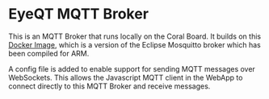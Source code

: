 # EyeQT MQTT Broker

This is an MQTT Broker that runs locally on the Coral Board. It builds on this [Docker Image](https://github.com/mje-nz/rpi-docker-mosquitto), which is a version of the Eclipse Mosquitto broker which has been compiled for ARM.

A config file is added to enable support for sending MQTT messages over WebSockets. This allows the Javascript MQTT client in the WebApp to connect directly to this MQTT Broker and receive messages.

